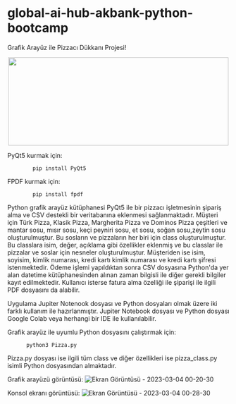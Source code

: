 # global-ai-hub-akbank-python-bootcamp
Grafik Arayüz ile Pizzacı Dükkanı Projesi!

<p align="center">
  <img width="500" height="200" src="https://user-images.githubusercontent.com/95483485/222830777-cf2ec043-ea21-452e-b81b-384625170379.png">
</p>



PyQt5 kurmak için:

            pip install PyQt5

FPDF kurmak için:

            pip install fpdf

Python grafik arayüz kütüphanesi PyQt5 ile bir pizzacı işletmesinin şipariş alma ve CSV destekli bir veritabanına eklenmesi sağlanmaktadır.
Müşteri için Türk Pizza, Klasik Pizza, Margherita Pizza ve Dominos Pizza çeşitleri ve mantar sosu, mısır sosu, keçi peyniri sosu, et sosu, soğan sosu,zeytin sosu oluşturulmuştur. Bu sosların ve pizzaların her biri için class oluşturulmuştur. Bu classlara isim, değer, açıklama gibi özellikler eklenmiş ve bu classlar ile pizzalar ve soslar için nesneler oluşturulmuştur.
Müşteriden ise isim, soyisim, kimlik numarası, kredi kartı kimlik numarası ve kredi kartı şifresi istenmektedir. Ödeme işlemi yapıldıktan sonra CSV dosyasına Python'da yer alan datetime kütüphanesinden alınan zaman bilgisli ile diğer gerekli bilgiler kayıt edilmektedir. Kullanıcı isterse fatura alma özelliği ile şiparişi ile ilgili PDF dosyasını da alabilir.

Uygulama Jupiter Notenook dosyası ve Python dosyaları olmak üzere iki farklı kullanım ile hazırlanmıştır. Jupiter Notebook dosyası ve Python dosyası Google Colab veya herhangi bir IDE ile kullanılabilir.

Grafik arayüz ile uyumlu Python dosyasını çalıştırmak için:

          python3 Pizza.py

Pizza.py dosyası ise ilgili tüm class ve diğer özellikleri ise pizza_class.py isimli Python dosyasından almaktadır.

Grafik arayüzü görüntüsü:
![Ekran Görüntüsü - 2023-03-04 00-20-30](https://user-images.githubusercontent.com/95483485/222831545-59627313-3094-4dc9-a0eb-5b26055b3e61.png)

Konsol ekranı görüntüsü:
![Ekran Görüntüsü - 2023-03-04 00-28-30](https://user-images.githubusercontent.com/95483485/222832851-050820c9-fb0a-4807-a8bf-b2664e734ef5.png)


